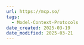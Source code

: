 ```yaml
---
url: https://mcp.so/
tags:
  - Model-Context-Protocols
date_created: 2025-03-19
date_modified: 2025-03-21
---
```

